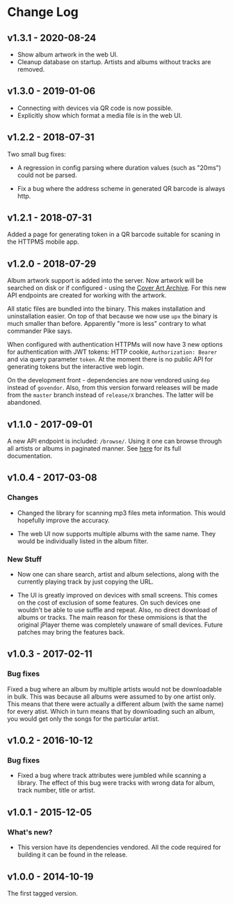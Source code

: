 # Change Log

## v1.3.1 - 2020-08-24

* Show album artwork in the web UI.
* Cleanup database on startup. Artists and albums without tracks are removed.

## v1.3.0 - 2019-01-06

* Connecting with devices via QR code is now possible.
* Explicitly show which format a media file is in the web UI.

## v1.2.2 - 2018-07-31

Two small bug fixes:

* A regression in config parsing where duration values (such as "20ms") could not be parsed.

* Fix a bug where the address scheme in generated QR barcode is always http.

## v1.2.1 - 2018-07-31

Added a page for generating token in a QR barcode suitable for scaning in the HTTPMS mobile app.

## v1.2.0 - 2018-07-29

Album artwork support is added into the server. Now artwork will be searched on disk or if configured - using the [Cover Art Archive](https://musicbrainz.org/doc/Cover_Art_Archive/). For this new API endpoints are created for working with the artwork.

All static files are bundled into the binary. This makes installation and uninstallation easier. On top of that because we now use `upx` the binary is much smaller than before. Apparently "more is less" contrary to what commander Pike says.

When configured with authentication HTTPMs will now have 3 new options for authentication with JWT tokens: HTTP cookie, `Authorization: Bearer` and via query parameter `token`. At the moment there is no public API for generating tokens but the interactive web login.

On the development front - dependencies are now vendored using `dep` instead of `govendor`. Also, from this version forward releases will be made from the `master` branch instead of `release/X` branches. The latter will be abandoned.

## v1.1.0 - 2017-09-01

A new API endpoint is included: `/browse/`. Using it one can browse through all artists or albums in paginated manner. See [here](README.md#browse) for its full documentation.

## v1.0.4 - 2017-03-08

### Changes

* Changed the library for scanning mp3 files meta information. This would hopefully improve the accuracy.

* The web UI now supports multiple albums with the same name. They would be individually listed in the album filter.

### New Stuff

* Now one can share search, artist and album selections, along with the currently playing track by just copying the URL.

* The UI is greatly improved on devices with small screens. This comes on the cost of exclusion of some features. On such devices one wouldn't be able to use suffle and repeat. Also, no direct download of albums or tracks. The main reason for these ommisions is that the original jPlayer theme was completely unaware of small devices. Future patches may bring the features back.

## v1.0.3 - 2017-02-11

### Bug fixes

Fixed a bug where an album by multiple artists would not be downloadable in bulk. This was because all albums were assumed to by one artist only. This means that there were actually a different album (with the same name) for every atist. Which in turn means that by downloading such an album, you would get only the songs for the particular artist.

## v1.0.2 - 2016-10-12

### Bug fixes

* Fixed a bug where track attributes were jumbled while scanning a library. The effect of this bug were tracks with wrong data for album, track number, title or artist.

## v1.0.1 - 2015-12-05

### What's new?

* This version have its dependencies vendored. All the code required for building it can be found in the release.

## v1.0.0 - 2014-10-19

The first tagged version.
